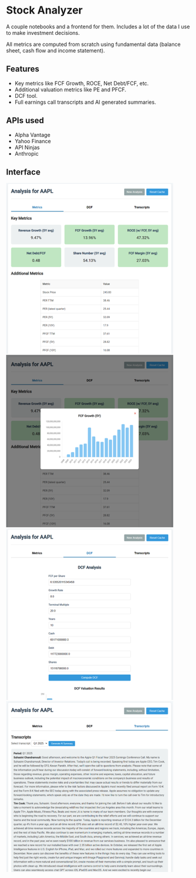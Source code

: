 # Stock Analyzer

A couple notebooks and a frontend for them. Includes a lot of the data I use to make investment decisions. 

All metrics are computed from scratch using fundamental data (balance sheet, cash flow and income statement).

## Features

- Key metrics like FCF Growth, ROCE, Net Debt/FCF, etc.
- Additional valuation metrics like PE and PFCF.
- DCF tool.
- Full earnings call transcripts and AI generated summaries.

## APIs used

- Alpha Vantage
- Yahoo Finance
- API Ninjas
- Anthropic

## Interface

<img src="ressources/1.png" width="90%">

<img src="ressources/2.png" width="90%">

<img src="ressources/3.png" width="90%">

<img src="ressources/4.png" width="90%">
